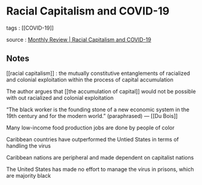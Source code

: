 # Racial Capitalism and COVID-19

tags
: [[COVID-19]]

source
: [Monthly Review | Racial Capitalism and COVID-19](https://monthlyreview.org/2021/03/01/racial-capitalism-and-covid-19/)


## Notes

[[racial capitalism]]
: the mutually constitutive entanglements of racialized and colonial exploitation within the process of capital accumulation

The author argues that [[the accumulation of capital]] would not be possible with out racialized and colonial exploitation

&ldquo;The black worker is the founding stone of a new economic system in the 19th century and for the modern world.&rdquo; (paraphrased) &#x2014; [[Du Bois]]

Many low-income food production jobs are done by people of color

Caribbean countries have outperformed the Untied States in terms of handling the virus

Caribbean nations are peripheral and made dependent on capitalist nations

The United States has made no effort to manage the virus in prisons, which are majority black
